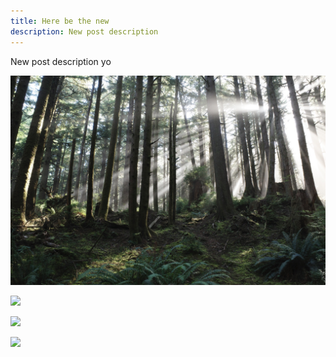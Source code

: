 ```yaml
---
title: Here be the new
description: New post description
---
```


New post description yo


![](../images/_R005869.jpeg)


![]( images/.jpeg)


![]( images/.jpeg)


![]( images/.jpeg)